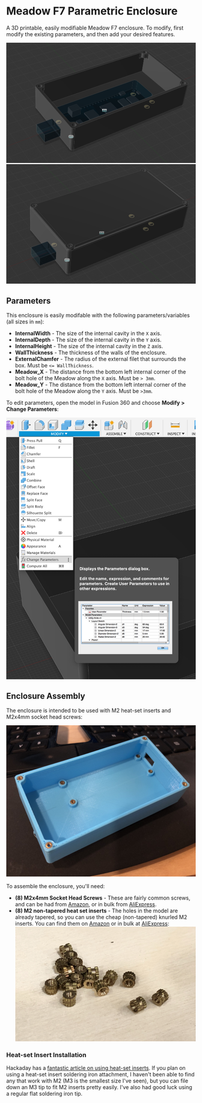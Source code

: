# Meadow F7 Parametric Enclosure

A 3D printable, easily modifiable Meadow F7 enclosure. To modify, first modify the existing parameters, and then add your desired features.

![](Meadow_Parametric_Enclosure_Open.png)
![](Meadow_Parametric_Enclosure_Closed.png)

## Parameters

This enclosure is easily modifable with the following parameters/variables (all sizes in `mm`):

* **InternalWidth** - The size of the internal cavity in the `X` axis.
* **InternalDepth** - The size of the internal cavity in the `Y` axis.
* **InternalHeight** - The size of the internal cavity in the `Z` axis.
* **WallThickness** - The thickness of the walls of the enclosure. 
* **ExternalChamfer** - The radius of the external filet that surrounds the box. Must be `<= WallThickness`.
* **Meadow_X** - The distance from the bottom left internal corner of the bolt hole of the Meadow along the `X` axis. Must be `> 3mm`.
* **Meadow_Y** - The distance from the bottom left internal corner of the bolt hole of the Meadow along the `Y` axis. Must be `>3mm`.

To edit parameters, open the model in Fusion 360 and choose **Modify > Change Parameters**:

![](Show_Parameters.png)

## Enclosure Assembly

The enclosure is intended to be used with M2 heat-set inserts and M2x4mm socket head screws:

![](Meadow_Parametric_Enclosure_Photo.jpg)

To assemble the enclosure, you'll need:

 * **(8) M2x4mm Socket Head Screws** - These are fairly common screws, and can be had from [Amazon](https://www.amazon.com/s?k=m2x4mm+socket+head+screws&ref=nb_sb_noss), or in bulk from [AliExpress](https://www.aliexpress.com/item/32945000745.html?spm=2114.12010612.8148356.1.6ce27cadoinlmg).
 * **(8) M2 non-tapered heat set inserts** - The holes in the model are already tapered, so you can use the cheap (non-tapered) knurled M2 inserts. You can find them on [Amazon](https://www.amazon.com/s?k=m2+inserts&ref=nb_sb_noss_1) or in bulk at [AliExpress](https://www.aliexpress.com/wholesale?catId=0&initiative_id=SB_20200629100233&origin=y&SearchText=m2+knurled+inserts):
   ![](M2_Inserts.jpg)
   
### Heat-set Insert Installation

Hackaday has a [fantastic article on using heat-set inserts](https://hackaday.com/2019/02/28/threading-3d-printed-parts-how-to-use-heat-set-inserts/). If you plan on using a heat-set insert soldering iron attachment, I haven't been able to find any that work with M2 (M3 is the smallest size I've seen), but you can file down an M3 tip to fit M2 inserts pretty easily. I've also had good luck using a regular flat soldering iron tip.



